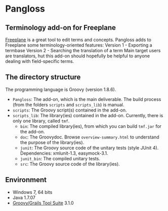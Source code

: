 Pangloss
========

Terminology add-on for Freeplane
---------------------------------
[Freeplane](http://freeplane.sourceforge.net) is a great tool to edit terms and concepts.
Pangloss adds to Freeplane some terminology-oriented features:
Version 1 - Exporting a termbase
Version 2 - Searching the translation of a term
Main target users are translators, hut this add-on should hopefully be helpful to anyone dealing with field-specific terms.


The directory structure
-----------------------
The programming language is Groovy (version 1.8.6).
- `Pangloss`: The add-on, which is the main deliverable. The build process (from the folders `scripts` and `scripts_lib`) is manual.
- `scripts`: The Groovy script(s) contained in the add-on.
- `scripts_lib`: The library(ies) contained in the add-on. Currently, there is only one library, called `tmf`.
	- `bin`: The compiled library(ies), from which you can build `tmf.jar` for the add-on.
	- `doc`: The Groovydoc. Browse `overview-summary.html` to understand the purpose of the library(ies).
	- `junit`: The Groovy source code of the unitary tests (style JUnit 4). Dependencies: xmlunit-1.3, easymock-3.1.
	- `junit_bin`: The compiled unitary tests.
	- `src`: The Groovy source code of the library(ies).

Environment
------------
- Windows 7, 64 bits
- Java 1.7.07
- [Groovy/Grails Tool Suite](http://grails.org/products/ggts) 3.1.0

